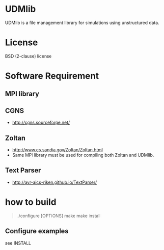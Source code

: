 # UDMlib
UDMlib is a file management library for simulations using unstructured data.


# License
BSD (2-clause) license


# Software Requirement

## MPI library

## CGNS   
- http://cgns.sourceforge.net/

## Zoltan 
- http://www.cs.sandia.gov/Zoltan/Zoltan.html
- Same MPI library must be used for compiling both Zoltan and UDMlib.

## Text Parser
- http://avr-aics-riken.github.io/TextParser/

# how to build
> ./configure [OPTIONS]
> make
> make install

## Configure examples
see INSTALL